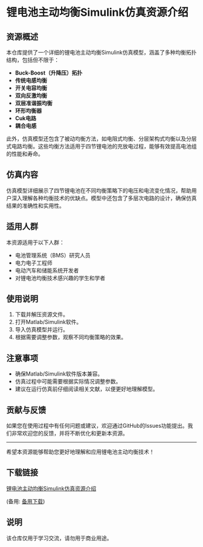 # 锂电池主动均衡Simulink仿真资源介绍

## 资源概述
本仓库提供了一个详细的锂电池主动均衡Simulink仿真模型，涵盖了多种均衡拓扑结构，包括但不限于：

- **Buck-Boost（升降压）拓扑**
- **传统电感均衡**
- **开关电容均衡**
- **双向反激均衡**
- **双层准谐振均衡**
- **环形均衡器**
- **Cuk电路**
- **耦合电感**

此外，仿真模型还包含了被动均衡方法，如电阻式均衡、分层架构式均衡以及分层式电路均衡。这些均衡方法适用于四节锂电池的充放电过程，能够有效提高电池组的性能和寿命。

## 仿真内容
仿真模型详细展示了四节锂电池在不同均衡策略下的电压和电流变化情况，帮助用户深入理解各种均衡技术的优缺点。模型中还包含了多层次电路的设计，确保仿真结果的准确性和实用性。

## 适用人群
本资源适用于以下人群：

- 电池管理系统（BMS）研究人员
- 电力电子工程师
- 电动汽车和储能系统开发者
- 对锂电池均衡技术感兴趣的学生和学者

## 使用说明
1. 下载并解压资源文件。
2. 打开Matlab/Simulink软件。
3. 导入仿真模型并运行。
4. 根据需要调整参数，观察不同均衡策略的效果。

## 注意事项
- 确保Matlab/Simulink软件版本兼容。
- 仿真过程中可能需要根据实际情况调整参数。
- 建议在运行仿真前仔细阅读相关文献，以便更好地理解模型。

## 贡献与反馈
如果您在使用过程中有任何问题或建议，欢迎通过GitHub的Issues功能提出。我们非常欢迎您的反馈，并将不断优化和更新本资源。

---

希望本资源能够帮助您更好地理解和应用锂电池主动均衡技术！

## 下载链接
[锂电池主动均衡Simulink仿真资源介绍](https://pan.quark.cn/s/aba5c5d1a251) 

(备用: [备用下载](https://pan.baidu.com/s/1o6BtSUL0i0TrcszIWso7eQ?pwd=1234))

## 说明

该仓库仅用于学习交流，请勿用于商业用途。
